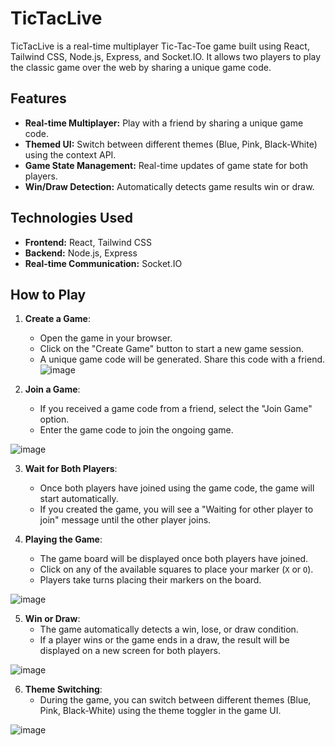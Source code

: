 # TicTacLive
TicTacLive is a real-time multiplayer Tic-Tac-Toe game built using React, Tailwind CSS, Node.js, Express, and Socket.IO. It allows two players to play the classic game over the web by sharing a unique game code.

## Features

- **Real-time Multiplayer:** Play with a friend by sharing a unique game code.
- **Themed UI:** Switch between different themes (Blue, Pink, Black-White) using the context API.
- **Game State Management:** Real-time updates of game state for both players.
- **Win/Draw Detection:** Automatically detects game results win or draw.

## Technologies Used

- **Frontend:** React, Tailwind CSS
- **Backend:** Node.js, Express
- **Real-time Communication:** Socket.IO

## How to Play

1. **Create a Game**: 
   - Open the game in your browser.
   - Click on the "Create Game" button to start a new game session.
   - A unique game code will be generated. Share this code with a friend.
![image](https://github.com/user-attachments/assets/071d3ceb-8362-4551-92dc-bf84757d96c0)

2. **Join a Game**:
   - If you received a game code from a friend, select the "Join Game" option.
   - Enter the game code to join the ongoing game.

![image](https://github.com/user-attachments/assets/f509ae8a-b3ef-4d4c-a0bf-f68b631c84b1)

3. **Wait for Both Players**:
   - Once both players have joined using the game code, the game will start automatically.
   - If you created the game, you will see a "Waiting for other player to join" message until the other player joins.

4. **Playing the Game**:
   - The game board will be displayed once both players have joined.
   - Click on any of the available squares to place your marker (`X` or `O`).
   - Players take turns placing their markers on the board.

![image](https://github.com/user-attachments/assets/09826f78-2c52-4a2c-8610-1bb127c7499d)

5. **Win or Draw**:
   - The game automatically detects a win, lose, or draw condition.
   - If a player wins or the game ends in a draw, the result will be displayed on a new screen for both players.

![image](https://github.com/user-attachments/assets/367f444f-f533-45eb-bbc2-941af3e97e52)

6. **Theme Switching**:
   - During the game, you can switch between different themes (Blue, Pink, Black-White) using the theme toggler in the game UI.

![image](https://github.com/user-attachments/assets/b697b8e6-40e1-4d28-ae6d-562ad2a451fd)
